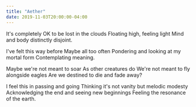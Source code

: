 ```yaml
---
title: "Aether"
date: 2019-11-03T20:00:00-04:00
---
```


It's completely OK to be lost in the clouds
Floating high, feeling light
Mind and body distinctly disjoint.

I've felt this way before
Maybe all too often
Pondering and looking at my mortal form
Contemplating meaning.

Maybe we're not meant to soar
As other creatures do
We're not meant to fly alongside eagles
Are we destined to die and fade away?

I feel this in passing and going
Thinking it's not vanity but melodic modesty
Acknowledging the end and seeing new beginnings
Feeling the resonance of the earth.
